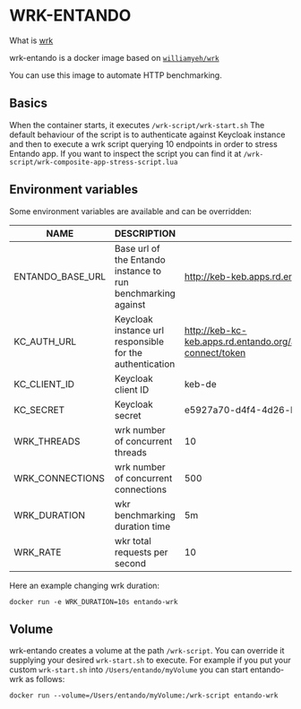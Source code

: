 # WRK-ENTANDO

What is [wrk](https://github.com/wg/wrk)

wrk-entando is a docker image based on [`williamyeh/wrk`](https://hub.docker.com/r/williamyeh/wrk/)

You can use this image to automate HTTP benchmarking.

## Basics

When the container starts, it executes `/wrk-script/wrk-start.sh`
The default behaviour of the script is to authenticate against Keycloak instance and then to execute a wrk script querying 10 endpoints in order to stress Entando app.
If you want to inspect the script you can find it at `/wrk-script/wrk-composite-app-stress-script.lua`

## Environment variables

Some environment variables are available and can be overridden:

| NAME             | DESCRIPTION                                                  | DEFAULT                                                                                 |
|------------------|--------------------------------------------------------------|-----------------------------------------------------------------------------------------|
| ENTANDO_BASE_URL | Base url of the Entando instance to run benchmarking against | http://keb-keb.apps.rd.entando.org/entando-de-app/api                                   |
| KC_AUTH_URL      | Keycloak instance url responsible for the authentication     | http://keb-kc-keb.apps.rd.entando.org/auth/realms/entando/protocol/openid-connect/token |
| KC_CLIENT_ID     | Keycloak client ID                                           | keb-de                                                                                  |
| KC_SECRET        | Keycloak secret                                              | e5927a70-d4f4-4d26-b1cb-34b709a79c75                                                    |
| WRK_THREADS      | wrk number of concurrent threads                             | 10                                                                                      |
| WRK_CONNECTIONS  | wrk number of concurrent connections                         | 500                                                                                     |
| WRK_DURATION     | wkr benchmarking duration time                               | 5m                                                                                      |
| WRK_RATE         | wkr total requests per second                                | 10                                                                                      |

Here an example changing wrk duration:

`docker run -e WRK_DURATION=10s entando-wrk`


## Volume

wrk-entando creates a volume at the path `/wrk-script`. You can override it supplying your desired `wrk-start.sh` to execute.
For example if you put your custom `wrk-start.sh` into `/Users/entando/myVolume` you can start entando-wrk as follows:

`docker run --volume=/Users/entando/myVolume:/wrk-script entando-wrk`